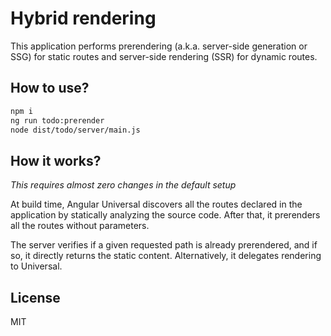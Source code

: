 # Hybrid rendering

This application performs prerendering (a.k.a. server-side generation or SSG) for static routes and server-side rendering (SSR) for dynamic routes.

## How to use?

```bash
npm i
ng run todo:prerender
node dist/todo/server/main.js
```

## How it works?

*This requires almost zero changes in the default setup*

At build time, Angular Universal discovers all the routes declared in the application by statically analyzing the source code. After that, it prerenders all the routes without parameters.

The server verifies if a given requested path is already prerendered, and if so, it directly returns the static content. Alternatively, it delegates rendering to Universal.

## License

MIT

